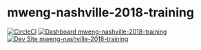 # mweng-nashville-2018-training

[![CircleCI](https://circleci.com/gh/nashville-2018-training/mweng-nashville-2018-training.svg?style=shield)](https://circleci.com/gh/nashville-2018-training/mweng-nashville-2018-training)
[![Dashboard mweng-nashville-2018-training](https://img.shields.io/badge/dashboard-mweng_nashville_2018_training-yellow.svg)](https://dashboard.pantheon.io/sites/56cc8da1-cbaf-489e-96bc-3f81af913735#dev/code)
[![Dev Site mweng-nashville-2018-training](https://img.shields.io/badge/site-mweng_nashville_2018_training-blue.svg)](http://dev-mweng-nashville-2018-training.pantheonsite.io/)